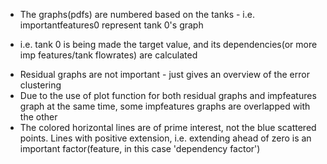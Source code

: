 * The graphs(pdfs) are numbered based on the tanks - i.e. importantfeatures0 represent tank 0's graph
 - i.e. tank 0 is being made the target value, and its dependencies(or more imp features/tank flowrates) are calculated
* Residual graphs are not important - just gives an overview of the error clustering
* Due to the use of plot function for both residual graphs and impfeatures graph at the same time, some impfeatures graphs are overlapped with the other
* The colored horizontal lines are of prime interest, not the blue scattered points. Lines with positive extension, i.e. extending ahead of zero
  is an important factor(feature, in this case 'dependency factor')